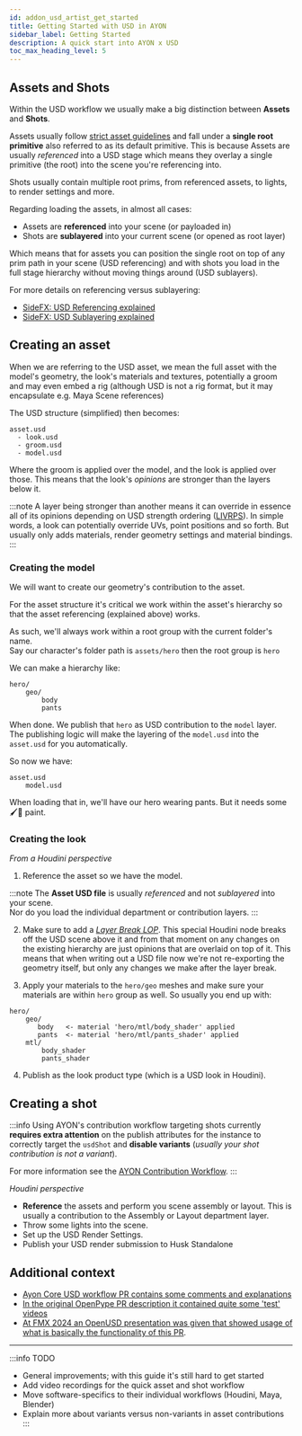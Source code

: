 ```yaml
---
id: addon_usd_artist_get_started
title: Getting Started with USD in AYON
sidebar_label: Getting Started
description: A quick start into AYON x USD
toc_max_heading_level: 5
---
```


## Assets and Shots

Within the USD workflow we usually make a big distinction between **Assets** and **Shots**.

Assets usually follow [strict asset guidelines](addon_usd_artist_usd_intro.md#usd-asset-structure-guidelines) and fall under a **single root primitive** also referred to as its default primitive. 
This is because Assets are usually *referenced* into a USD stage which means they overlay a single primitive (the root) into the scene you're referencing into.

Shots usually contain multiple root prims, from referenced assets, to lights, to render settings and more.

Regarding loading the assets, in almost all cases:

- Assets are **referenced** into your scene (or payloaded in)
- Shots are **sublayered** into your current scene (or opened as root layer)

Which means that for assets you can position the single root on top of any prim path in your scene (USD referencing) and with shots you load in the full stage hierarchy without moving things around (USD sublayers).

For more details on referencing versus sublayering:

- [SideFX: USD Referencing explained](https://www.sidefx.com/docs/houdini/solaris/usd.html#referencing)
- [SideFX: USD Sublayering explained](https://www.sidefx.com/docs/houdini/nodes/lop/sublayer.html#sublyrdetails)

## Creating an asset

When we are referring to the USD asset, we mean the full asset with the model's geometry, the look's materials and textures, potentially a groom and may even embed a rig (although USD is not a rig format, but it may encapsulate e.g. Maya Scene references) 

The USD structure (simplified) then becomes:

```
asset.usd
  - look.usd
  - groom.usd
  - model.usd
```
Where the groom is applied over the model, and the look is applied over those.
This means that the look's _opinions_ are stronger than the layers below it.

:::note
A layer being stronger than another means it can override in essence all of its opinions depending on USD strength ordering ([LIVRPS](https://remedy-entertainment.github.io/USDBook/terminology/LIVRPS.html)). In simple words, a look can potentially override UVs, point positions and so forth. But usually only adds materials, render geometry settings and material bindings.
:::

### Creating the model

We will want to create our geometry's contribution to the asset.

For the asset structure it's critical we work within the asset's hierarchy so that the asset referencing (explained above) works.

As such, we'll always work within a root group with the current folder's name.  
Say our character's folder path is `assets/hero` then the root group is `hero`

We can make a hierarchy like:
```
hero/
    geo/
        body
        pants
```
 
When done. We publish that `hero` as USD contribution to the `model` layer.
The publishing logic will make the layering of the `model.usd` into the `asset.usd` for you automatically.

So now we have:
```
asset.usd
    model.usd
```

When loading that in, we'll have our hero wearing pants. But it needs some 🖌️🎨 paint.

### Creating the look

_From a Houdini perspective_

1. Reference the asset so we have the model.


:::note
The **Asset USD file** is usually _referenced_ and not _sublayered_ into your scene.  
Nor do you load the individual department or contribution layers.
:::

2. Make sure to add a _[Layer Break LOP](addon_usd_artist_houdini_workflow.md#layer-break)_. This special Houdini node breaks off the USD scene above it and from that moment on any changes on the existing hierarchy are just opinions that are overlaid on top of it. This means that when writing out a USD file now we're not re-exporting the geometry itself, but only any changes we make after the layer break.

3. Apply your materials to the `hero/geo` meshes and make sure your materials are within `hero` group as well. So usually you end up with:
```
hero/
    geo/
       body   <- material 'hero/mtl/body_shader' applied
       pants  <- material 'hero/mtl/pants_shader' applied
    mtl/
        body_shader
        pants_shader
```

4. Publish as the look product type (which is a USD look in Houdini).

## Creating a shot

:::info
Using AYON's contribution workflow targeting shots currently **requires extra
attention** on the publish attributes for the instance to correctly target the
`usdShot` and **disable variants** (_usually your shot contribution is not a variant_).

For more information see the [AYON Contribution Workflow](addon_usd_artist_contribution_workflow.md#shot-contribution-to-usdshot).
:::

_Houdini perspective_

- **Reference** the assets and perform you scene assembly or layout. This is usually a contribution to the Assembly or Layout department layer.
- Throw some lights into the scene.
- Set up the USD Render Settings.
- Publish your USD render submission to Husk Standalone

## Additional context

- [Ayon Core USD workflow PR contains some comments and explanations](https://github.com/ynput/ayon-core/pull/295)
- [In the original OpenPype PR description it contained quite some 'test' videos](https://github.com/ynput/OpenPype/pull/5925#issue-1995346181)
- [At FMX 2024 an OpenUSD presentation was given that showed usage of what is basically the functionality of this PR](https://www.youtube.com/watch?v=1KqrIRCi_EQ).

---

:::info TODO
- General improvements; with this guide it's still hard to get started
- Add video recordings for the quick asset and shot workflow
- Move software-specifics to their individual workflows (Houdini, Maya, Blender)
- Explain more about variants versus non-variants in asset contributions
:::
